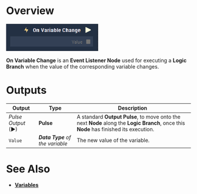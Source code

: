 # Overview

![The On Variable Change Node.](../../../.gitbook/assets/node-on-variable-change.png)

**On Variable Change** is an **Event Listener Node** used for executing a **Logic Branch** when the value of the corresponding variable changes.



# Outputs

|Output|Type|Description|
|---|---|---|
|*Pulse Output* (►)|**Pulse**|A standard **Output Pulse**, to move onto the next **Node** along the **Logic Branch**, once this **Node** has finished its execution.|
| `Value` | _**Data Type** of the variable_ | The new value of the variable. |

# See Also
* [**Variables**](README.md)



